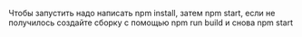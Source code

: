 Чтобы запустить надо написать npm install, затем npm start, если не получилось создайте сборку с помощью npm run build и снова npm start

